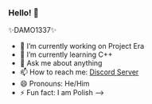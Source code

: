 ### Hello! 👋

   ✨DAMO1337✨ 

- 🔭 I’m currently working on Project Era
- 🌱 I’m currently learning C++
- 💬 Ask me about anything
- 📫 How to reach me: [Discord Server](https://discord.gg/eakbHENMeN)
- 😄 Pronouns: He/Him
- ⚡ Fun fact: I am Polish
-->
